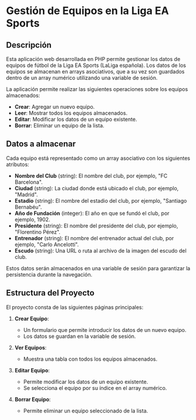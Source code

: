 # Gestión de Equipos en la Liga EA Sports

## Descripción

Esta aplicación web desarrollada en PHP permite gestionar los datos de equipos de fútbol de la Liga EA Sports (LaLiga española). Los datos de los equipos se almacenan en arrays asociativos, que a su vez son guardados dentro de un array numérico utilizando una variable de sesión. 

La aplicación permite realizar las siguientes operaciones sobre los equipos almacenados:
- **Crear**: Agregar un nuevo equipo.
- **Leer**: Mostrar todos los equipos almacenados.
- **Editar**: Modificar los datos de un equipo existente.
- **Borrar**: Eliminar un equipo de la lista.

## Datos a almacenar

Cada equipo está representado como un array asociativo con los siguientes atributos:
- **Nombre del Club** (string): El nombre del club, por ejemplo, "FC Barcelona".
- **Ciudad** (string): La ciudad donde está ubicado el club, por ejemplo, "Madrid".
- **Estadio** (string): El nombre del estadio del club, por ejemplo, "Santiago Bernabéu".
- **Año de Fundación** (integer): El año en que se fundó el club, por ejemplo, 1902.
- **Presidente** (string): El nombre del presidente del club, por ejemplo, "Florentino Pérez".
- **Entrenador** (string): El nombre del entrenador actual del club, por ejemplo, "Carlo Ancelotti".
- **Escudo** (string): Una URL o ruta al archivo de la imagen del escudo del club.

Estos datos serán almacenados en una variable de sesión para garantizar la persistencia durante la navegación.

## Estructura del Proyecto

El proyecto consta de las siguientes páginas principales:
1. **Crear Equipo**:
   - Un formulario que permite introducir los datos de un nuevo equipo.
   - Los datos se guardan en la variable de sesión.
   
2. **Ver Equipos**:
   - Muestra una tabla con todos los equipos almacenados.
   
3. **Editar Equipo**:
   - Permite modificar los datos de un equipo existente.
   - Se selecciona el equipo por su índice en el array numérico.
   
4. **Borrar Equipo**:
   - Permite eliminar un equipo seleccionado de la lista.

   